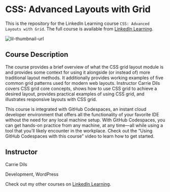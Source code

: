 # CSS: Advanced Layouts with Grid
This is the repository for the LinkedIn Learning course `CSS: Advanced Layouts with Grid`. The full course is available from [LinkedIn Learning][lil-course-url].

![lil-thumbnail-url] 

## Course Description

<p>The course provides a brief overview of what the CSS grid layout module is and provides some context for using it alongside (or instead of) more traditional layout methods. It additionally provides working examples of five common grid patterns used for modern web layouts. Instructor Carrie Dils covers CSS grid core concepts, shows how to use CSS grid to achieve a desired layout, provides practical examples of using CSS grid, and illustrates responsive layouts with CSS grid.</p>
<p>This course is integrated with GitHub Codespaces, an instant cloud developer environment that offers all the functionality of your favorite IDE without the need for any local machine setup. With GitHub Codespaces, you can get hands-on practice from any machine, at any time—all while using a tool that you’ll likely encounter in the workplace. Check out the “Using GitHub Codespaces with this course” video to learn how to get started.</p>

## Instructor

Carrie Dils

Development, WordPress

                            

Check out my other courses on [LinkedIn Learning](https://www.linkedin.com/learning/instructors/carrie-dils?u=104).

[0]: # (Replace these placeholder URLs with actual course URLs)

[lil-course-url]: https://www.linkedin.com/learning/css-advanced-layouts-with-grid-24947327
[lil-thumbnail-url]: https://media.licdn.com/dms/image/v2/D560DAQFOaU21-ZRu1w/learning-public-crop_675_1200/learning-public-crop_675_1200/0/1730501541268?e=2147483647&v=beta&t=kOleIg_3SjFTudBCCB9LnYC2T_7BxgtjGTk1kAZGpD8

